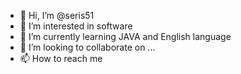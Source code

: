 - 👋 Hi, I’m @seris51
- 👀 I’m interested in software
- 🌱 I’m currently learning JAVA and English language
- 💞️ I’m looking to collaborate on ...
- 📫 How to reach me 

<!---
seris51/seris51 is a ✨ special ✨ repository because its `README.md` (this file) appears on your GitHub profile.
You can click the Preview link to take a look at your changes.
--->
